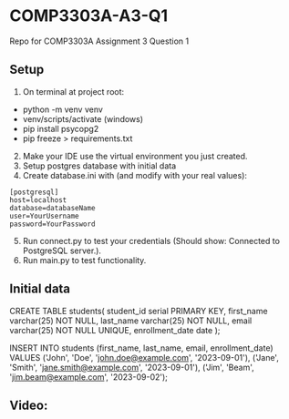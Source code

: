 # COMP3303A-A3-Q1
Repo for COMP3303A Assignment 3 Question 1

## Setup
1. On terminal at project root:
- python -m venv venv
- venv/scripts/activate (windows)
- pip install psycopg2
- pip freeze > requirements.txt
2. Make your IDE use the virtual environment you just created.
3. Setup postgres database with initial data
4. Create database.ini with (and modify with your real values):
```
[postgresql]
host=localhost
database=databaseName
user=YourUsername
password=YourPassword
```
5. Run connect.py to test your credentials (Should show: Connected to PostgreSQL server.).
6. Run main.py to test functionality.

## Initial data
CREATE TABLE students(
	student_id serial PRIMARY KEY,
	first_name varchar(25) NOT NULL,
	last_name varchar(25) NOT NULL,
	email varchar(25) NOT NULL UNIQUE,
	enrollment_date date
);

INSERT INTO students (first_name, last_name, email, enrollment_date) VALUES
('John', 'Doe', 'john.doe@example.com', '2023-09-01'),
('Jane', 'Smith', 'jane.smith@example.com', '2023-09-01'),
('Jim', 'Beam', 'jim.beam@example.com', '2023-09-02');

## Video: